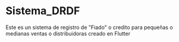 # Sistema_DRDF
Este es un sistema de registro de "Fiado" o credito para pequeñas o medianas ventas o distribuidoras creado en Flutter
